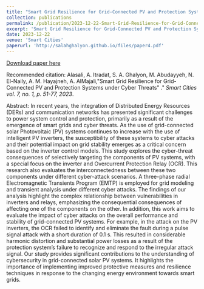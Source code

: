 ```yaml
---
title: "Smart Grid Resilience for Grid-Connected PV and Protection Systems under Cyber Threats"
collection: publications
permalink: /publication/2023-12-22-Smart-Grid-Resilience-for-Grid-Connected-PV-and-Protection-Systems-under-Cyber-Threats
excerpt: 'Smart Grid Resilience for Grid-Connected PV and Protection Systems under Cyber Threats'
date: 2023-12-22
venue: 'Smart Cities'
paperurl: 'http://salahghalyon.github.io/files/paper4.pdf'
---
```


[Download paper here](https://doi.org/10.3390/smartcities7010003)

Recommended citation: Alasali, A. Itradat, S. A. Ghalyon, M. Abudayyeh, N. El-Naily, A. M. Hayajneh, A. AlMajali,"Smart Grid Resilience for Grid-Connected PV and Protection Systems under Cyber Threats" .&quot; <i>Smart Cities vol. 7, no. 1, p. 51-77, 2023</i>.

Abstract: In recent years, the integration of Distributed Energy Resources (DERs) and communication networks has presented significant challenges to power system control and protection, primarily as a result of the emergence of smart grids and cyber threats. As the use of grid-connected solar Photovoltaic (PV) systems continues to increase with the use of intelligent PV inverters, the susceptibility of these systems to cyber attacks and their potential impact on grid stability emerges as a critical concern based on the inverter control models. This study explores the cyber-threat consequences of selectively targeting the components of PV systems, with a special focus on the inverter and Overcurrent Protection Relay (OCR). This research also evaluates the interconnectedness between these two components under different cyber-attack scenarios. A three-phase radial Electromagnetic Transients Program (EMTP) is employed for grid modeling and transient analysis under different cyber attacks. The findings of our analysis highlight the complex relationship between vulnerabilities in inverters and relays, emphasizing the consequential consequences of affecting one of the components on the other. In addition, this work aims to evaluate the impact of cyber attacks on the overall performance and stability of grid-connected PV systems. For example, in the attack on the PV inverters, the OCR failed to identify and eliminate the fault during a pulse signal attack with a short duration of 0.1 s. This resulted in considerable harmonic distortion and substantial power losses as a result of the protection system’s failure to recognize and respond to the irregular attack signal. Our study provides significant contributions to the understanding of cybersecurity in grid-connected solar PV systems. It highlights the importance of implementing improved protective measures and resilience techniques in response to the changing energy environment towards smart grids.